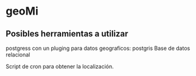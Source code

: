# geoMi

## Posibles herramientas a utilizar
postgress con un pluging para datos geograficos: postgris
Base de datos relacional

Script de cron para obtener la localización.
